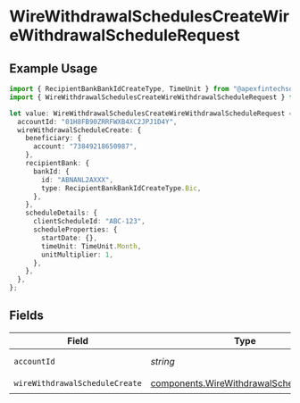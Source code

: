 # WireWithdrawalSchedulesCreateWireWithdrawalScheduleRequest

## Example Usage

```typescript
import { RecipientBankBankIdCreateType, TimeUnit } from "@apexfintechsolutions/ascend-sdk/models/components";
import { WireWithdrawalSchedulesCreateWireWithdrawalScheduleRequest } from "@apexfintechsolutions/ascend-sdk/models/operations";

let value: WireWithdrawalSchedulesCreateWireWithdrawalScheduleRequest = {
  accountId: "01H8FB90ZRRFWXB4XC2JPJ1D4Y",
  wireWithdrawalScheduleCreate: {
    beneficiary: {
      account: "73849218650987",
    },
    recipientBank: {
      bankId: {
        id: "ABNANL2AXXX",
        type: RecipientBankBankIdCreateType.Bic,
      },
    },
    scheduleDetails: {
      clientScheduleId: "ABC-123",
      scheduleProperties: {
        startDate: {},
        timeUnit: TimeUnit.Month,
        unitMultiplier: 1,
      },
    },
  },
};
```

## Fields

| Field                                                                                              | Type                                                                                               | Required                                                                                           | Description                                                                                        | Example                                                                                            |
| -------------------------------------------------------------------------------------------------- | -------------------------------------------------------------------------------------------------- | -------------------------------------------------------------------------------------------------- | -------------------------------------------------------------------------------------------------- | -------------------------------------------------------------------------------------------------- |
| `accountId`                                                                                        | *string*                                                                                           | :heavy_check_mark:                                                                                 | The account id.                                                                                    | 01H8FB90ZRRFWXB4XC2JPJ1D4Y                                                                         |
| `wireWithdrawalScheduleCreate`                                                                     | [components.WireWithdrawalScheduleCreate](../../models/components/wirewithdrawalschedulecreate.md) | :heavy_check_mark:                                                                                 | N/A                                                                                                |                                                                                                    |